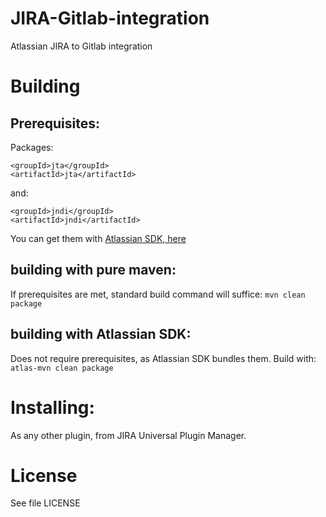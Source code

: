 # JIRA-Gitlab-integration
Atlassian JIRA to Gitlab integration

# Building
## Prerequisites:
Packages:

    <groupId>jta</groupId>
    <artifactId>jta</artifactId>
and:

    <groupId>jndi</groupId>
    <artifactId>jndi</artifactId>

You can get them with [Atlassian SDK, here](https://developer.atlassian.com/docs/getting-started/downloads)
## building with pure maven:
If prerequisites are met, standard build command will suffice:
`mvn clean package`
## building with Atlassian SDK:
Does not require prerequisites, as Atlassian SDK bundles them. Build with:
`atlas-mvn clean package`

# Installing:
As any other plugin, from JIRA Universal Plugin Manager.

# License
See file LICENSE